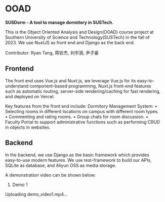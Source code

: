 # OOAD

**SUSDorm - A tool to manage dormitory in SUSTech.**

This is the Object Oriented Analysis and Design(OOAD) course project at Southern University of Science and Technology(SUSTech) in the fall of 2023. We use NuxtJS as front end and Django as the back end.

Contributor: Ryan Tang, 蒋钦杰, 刘宇涵, 尹子豪

## Frontend
The front end uses Vue.js and Nuxt.js, we leverage Vue.js for its easy-to-understand component-based programming, Nuxt.js front-end features such as automatic routing, server-side rendering/caching for fast rendering, and deployed on Vercel.

Key features from the front end include:
Dormitory Management System:
• Selecting rooms in different locations on campus with different room types.
• Commenting and rating rooms.
• Group chats for room discussion.
• Faculty Portal to support administrative functions such as performing CRUD in objects in websites.

## Backend

In the backend, we use Django as the basic framework which provides easy-to-use modern features. We use rest-framework to build our APIs, SQLite as database, and Aliyun OSS as media storage.

A demonstration video can be shown below:

1. Demo 1


Uploading demo_video1.mp4…


